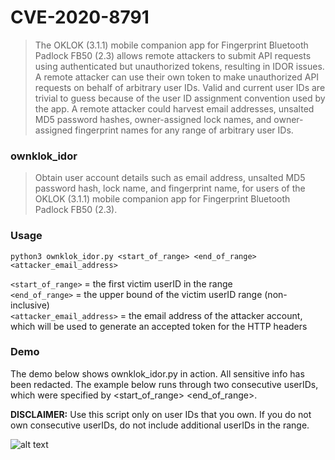 # CVE-2020-8791
>The OKLOK (3.1.1) mobile companion app for Fingerprint Bluetooth Padlock FB50 (2.3) allows remote attackers to submit API requests using authenticated but unauthorized tokens, resulting in IDOR issues. A remote attacker can use their own token to make unauthorized API requests on behalf of arbitrary user IDs. Valid and current user IDs are trivial to guess because of the user ID assignment convention used by the app. A remote attacker could harvest email addresses, unsalted MD5 password hashes, owner-assigned lock names, and owner-assigned fingerprint names for any range of arbitrary user IDs.

### ownklok_idor
> Obtain user account details such as email address, unsalted MD5 password hash, lock name, and fingerprint name, for users of the OKLOK (3.1.1) mobile companion app for Fingerprint Bluetooth Padlock FB50 (2.3).

### Usage
```python3 ownklok_idor.py <start_of_range> <end_of_range> <attacker_email_address>```

`<start_of_range>` = the first victim userID in the range <br/>
`<end_of_range>` = the upper bound of the victim userID range (non-inclusive) <br/>
`<attacker_email_address>` = the email address of the attacker account, which will be used to generate an accepted token for the HTTP headers

### Demo
The demo below shows ownklok_idor.py in action. All sensitive info has been redacted. The example below runs through two consecutive userIDs, which were specified by <start_of_range> <end_of_range>. 

**DISCLAIMER:** Use this script only on user IDs that you own. If you do not own consecutive userIDs, do not include additional userIDs in the range.

![alt text](../demo_screenshots/CVE-2020-8791_demo.png "Demonstration of ownklok_idor.py")
